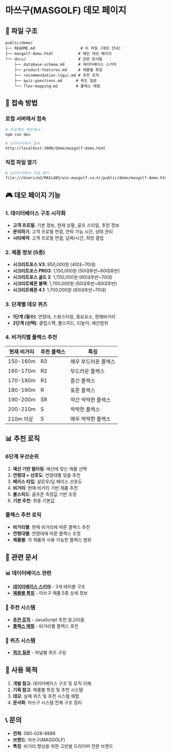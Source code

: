 # 마쓰구(MASGOLF) 데모 페이지

## 📁 파일 구조

```
public/demo/
├── README.md                    # 이 파일 (데모 안내)
├── masgolf-demo.html           # 메인 데모 페이지
└── docs/                       # 관련 문서들
    ├── database-schema.md      # 데이터베이스 스키마
    ├── product-features.md     # 제품별 특징
    ├── recommendation-logic.md # 추천 로직
    ├── quiz-questions.md      # 퀴즈 질문
    └── flex-mapping.md        # 플렉스 매핑
```

## 🚀 접속 방법

### 로컬 서버에서 접속
```bash
# 프로젝트 루트에서
npm run dev

# 브라우저에서 접속
http://localhost:3000/demo/masgolf-demo.html
```

### 직접 파일 열기
```bash
# 브라우저에서 직접 열기
file:///Users/m2/MASLABS/win.masgolf.co.kr/public/demo/masgolf-demo.html
```

## 🎮 데모 페이지 기능

### 1. 데이터베이스 구조 시각화
- **고객 프로필**: 기본 정보, 현재 상황, 골프 스타일, 추천 정보
- **문의하기**: 고객 프로필 연결, 연락 가능 시간, 상태 관리
- **시타예약**: 고객 프로필 연결, 날짜/시간, 희망 클럽

### 2. 제품 정보 (5종)
- **시크리트포스 V3**: 950,000원 (40대~70대)
- **시크리트포스 PRO3**: 1,150,000원 (50대후반~60대후반)
- **시크리트포스 골드 2**: 1,700,000원 (60대후반~70대)
- **시크리트웨폰 블랙**: 1,700,000원 (50대후반~60대후반)
- **시크리트웨폰 4.1**: 1,700,000원 (60대후반~70대)

### 3. 단계별 데모 퀴즈
- **1단계 (필수)**: 연령대, 스윙스타일, 중요요소, 현재비거리
- **2단계 (선택)**: 클럽스펙, 볼스피드, 티높이, 예산범위

### 4. 비거리별 플렉스 추천
| 현재 비거리 | 추천 플렉스 | 특징 |
|-------------|-------------|------|
| 150-160m | R3 | 매우 부드러운 플렉스 |
| 160-170m | R2 | 부드러운 플렉스 |
| 170-180m | R1 | 중간 플렉스 |
| 180-190m | R | 표준 플렉스 |
| 190-200m | SR | 약간 딱딱한 플렉스 |
| 200-210m | S | 딱딱한 플렉스 |
| 210m 이상 | S | 매우 딱딱한 플렉스 |

## 📊 추천 로직

### 6단계 우선순위
1. **예산 기반 필터링**: 예산에 맞는 제품 선택
2. **연령대 + 선호도**: 연령대별 맞춤 추천
3. **페이스 타입**: 샬로우/딥 페이스 선호도
4. **비거리**: 현재 비거리 기반 제품 추천
5. **볼스피드**: 골프존 측정값 기반 조정
6. **기본 추천**: 최종 기본값

### 플렉스 추천 로직
- **비거리별**: 현재 비거리에 따른 플렉스 추천
- **연령대별**: 연령대에 따른 플렉스 조정
- **제품별**: 각 제품의 사용 가능한 플렉스 범위

## 🔗 관련 문서

### 📊 데이터베이스 관련
- **[데이터베이스 스키마](./docs/database-schema.md)** - 3개 테이블 구조
- **[제품별 특징](./docs/product-features.md)** - 마쓰구 제품 5종 상세 정보

### 🎯 추천 시스템
- **[추천 로직](./docs/recommendation-logic.md)** - JavaScript 추천 알고리즘
- **[플렉스 매핑](./docs/flex-mapping.md)** - 비거리별 플렉스 추천

### 📝 퀴즈 시스템
- **[퀴즈 질문](./docs/quiz-questions.md)** - 퍼널별 퀴즈 구성

## 🎯 사용 목적

1. **개발 참고**: 데이터베이스 구조 및 로직 이해
2. **기획 참고**: 제품별 특징 및 추천 시스템
3. **데모**: 실제 퀴즈 및 추천 시스템 체험
4. **문서화**: 마쓰구 시스템 전체 구조 정리

## 📞 문의

- **전화**: 080-028-8888
- **브랜드**: 마쓰구(MASGOLF)
- **특징**: 비거리 향상을 위한 고반발 드라이버 전문 브랜드 